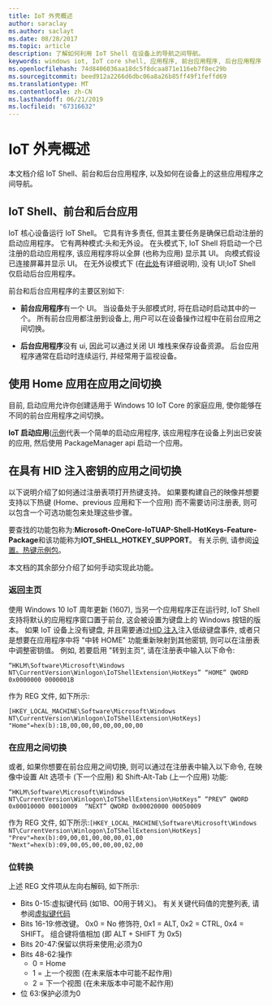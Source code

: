 ```yaml
---
title: IoT 外壳概述
author: saraclay
ms.author: saclayt
ms.date: 08/28/2017
ms.topic: article
description: 了解如何利用 IoT Shell 在设备上的导航之间导航。
keywords: windows iot, IoT core shell, 应用程序, 前台应用程序, 后台应用程序
ms.openlocfilehash: 74d8406036aa18dc5f8dcaa871e116eb7f8ec29b
ms.sourcegitcommit: beed912a2266d6dbc06a8a26b85ff49f1feffd69
ms.translationtype: MT
ms.contentlocale: zh-CN
ms.lasthandoff: 06/21/2019
ms.locfileid: "67316632"
---
```

# <a name="iot-shell-overview"></a>IoT 外壳概述

本文档介绍 IoT Shell、前台和后台应用程序, 以及如何在设备上的这些应用程序之间导航。

## <a name="iot-shell-foreground-and-background-apps"></a>IoT Shell、前台和后台应用

IoT 核心设备运行 IoT Shell。 它具有许多责任, 但其主要任务是确保已启动注册的启动应用程序。 它有两种模式:头和无外设。 在头模式下, IoT Shell 将启动一个已注册的启动应用程序, 该应用程序将以全屏 (也称为应用) 显示其 UI。 向模式假设已连接屏幕并显示 UI。 在无外设模式下 (在[此处](../learn-about-hardware/HeadlessMode.md)有详细说明), 没有 UI;IoT Shell 仅启动后台应用程序。

前台和后台应用程序的主要区别如下:

- **前台应用程序**有一个 UI。 当设备处于头部模式时, 将在启动时启动其中的一个。 所有前台应用都注册到设备上, 用户可以在设备操作过程中在前台应用之间切换。

- **后台应用程序**没有 ui, 因此可以通过关闭 UI 堆栈来保存设备资源。 后台应用程序通常在启动时连续运行, 并经常用于监视设备。

## <a name="switching-between-apps-with-a-home-app"></a>使用 Home 应用在应用之间切换

目前, 启动应用允许你创建适用于 Windows 10 IoT Core 的家庭应用, 使你能够在不同的前台应用程序之间切换。 

**IoT 启动应用**([示例](https://github.com/microsoft/Windows-iotcore-samples/tree/master/Samples/IoTStartApp)代表一个简单的启动应用程序, 该应用程序在设备上列出已安装的应用, 然后使用 PackageManager api 启动一个应用。

## <a name="switching-between-apps-with-hid-injection-keys"></a>在具有 HID 注入密钥的应用之间切换

以下说明介绍了如何通过注册表项打开热键支持。 如果要构建自己的映像并想要支持以下热键 (Home、previous 应用和下一个应用) 而不需要访问注册表, 则可以包含一个可选功能包来处理这些步骤。

要查找的功能包称为:**Microsoft-OneCore-IoTUAP-Shell-HotKeys-Feature-Package**和该功能称为**IOT_SHELL_HOTKEY_SUPPORT**。 有关示例, 请参阅[设置。热键示例包](https://github.com/ms-iot/iot-adk-addonkit/tree/master/Workspace/Common/Packages/Settings.HotKey/Settings.HotKey.pkg.xml)。

本文档的其余部分介绍了如何手动实现此功能。

### <a name="return-home"></a>返回主页

使用 Windows 10 IoT 周年更新 (1607), 当另一个应用程序正在运行时, IoT Shell 支持将默认的应用程序窗口置于前台, 这会被设置为键盘上的 Windows 按钮的版本。 如果 IoT 设备上没有键盘, 并且需要通过[HID 注入](https://developer.microsoft.com/en-us/windows/iot/samples/hidinjection)注入低级键盘事件, 或者只是想要在应用程序中将 "中转 HOME" 功能重新映射到其他密钥, 则可以在注册表中调整密钥值。 例如, 若要启用 "转到主页", 请在注册表中输入以下命令:

``
“HKLM\Software\Microsoft\Windows NT\CurrentVersion\Winlogon\IoTShellExtension\HotKeys” “HOME” QWORD    0x0000000 0000001B  
``

作为 REG 文件, 如下所示:

``
[HKEY_LOCAL_MACHINE\Software\Microsoft\Windows NT\CurrentVersion\Winlogon\IoTShellExtension\HotKeys]
"Home"=hex(b):1B,00,00,00,00,00,00,00
``

### <a name="switch-between-apps"></a>在应用之间切换

或者, 如果你想要在前台应用之间切换, 则可以通过在注册表中输入以下命令, 在映像中设置 Alt 选项卡 (下一个应用) 和 Shift-Alt-Tab (上一个应用) 功能:

``
“HKLM\Software\Microsoft\Windows NT\CurrentVersion\Winlogon\IoTShellExtension\HotKeys”
“PREV” QWORD 0x00010000 00010009 
“NEXT” QWORD 0x00020000 00050009 
``

作为 REG 文件, 如下所示:``
[HKEY_LOCAL_MACHINE\Software\Microsoft\Windows NT\CurrentVersion\Winlogon\IoTShellExtension\HotKeys]
"Prev"=hex(b):09,00,01,00,00,00,01,00
"Next"=hex(b):09,00,05,00,00,00,02,00
``

### <a name="bit-translation"></a>位转换

上述 REG 文件项从左向右解码, 如下所示:

- Bits 0-15:虚拟键代码 (如1B、00用于转义)。 有关关键代码值的完整列表, 请参阅[虚拟键代码](https://msdn.microsoft.com/library/windows/desktop/dd375731(v=vs.85).aspx)
- Bits 16-19:修改键。 0x0 = No 修饰符, 0x1 = ALT, 0x2 = CTRL, 0x4 = SHIFT。 组合键将值相加 (即 ALT + SHIFT 为 0x5)
- Bits 20-47:保留以供将来使用;必须为0
- Bits 48-62:操作
    - 0 = Home
    - 1 = 上一个视图 (在未来版本中可能不起作用)
    - 2 = 下一个视图 (在未来版本中可能不起作用)
- 位 63:保护必须为0

